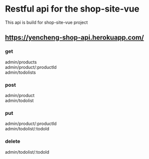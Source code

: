 # Restful api for the shop-site-vue

This api is build for shop-site-vue project

https://yencheng-shop-api.herokuapp.com/
---

### get

admin/products  
admin/product/:productId  
admin/todolists  

### post

admin/product  
admin/todolist  

### put

admin/product/:productId  
admin/todolist/:todoId  

### delete

admin/todolist/:todoId  

